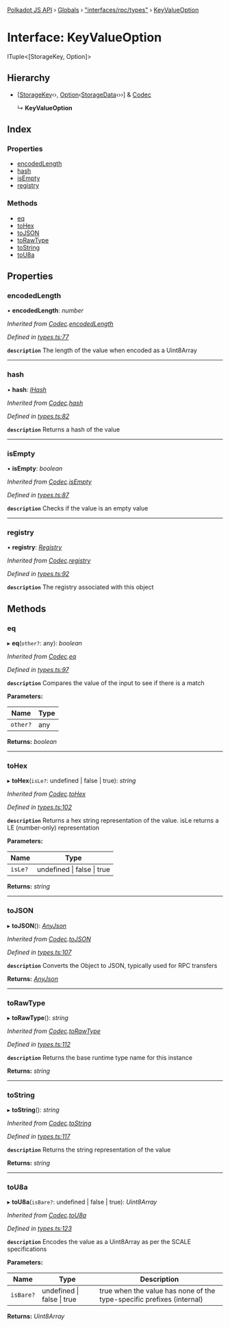 [Polkadot JS API](../README.md) › [Globals](../globals.md) › ["interfaces/rpc/types"](../modules/_interfaces_rpc_types_.md) › [KeyValueOption](_interfaces_rpc_types_.keyvalueoption.md)

# Interface: KeyValueOption

ITuple<[StorageKey, Option<StorageData>]>

## Hierarchy

* [[StorageKey](../classes/_primitive_storagekey_.storagekey.md)‹›, [Option](../classes/_codec_option_.option.md)‹[StorageData](../classes/_primitive_storagedata_.storagedata.md)‹››] & [Codec](_types_.codec.md)

  ↳ **KeyValueOption**

## Index

### Properties

* [encodedLength](_interfaces_rpc_types_.keyvalueoption.md#encodedlength)
* [hash](_interfaces_rpc_types_.keyvalueoption.md#hash)
* [isEmpty](_interfaces_rpc_types_.keyvalueoption.md#isempty)
* [registry](_interfaces_rpc_types_.keyvalueoption.md#registry)

### Methods

* [eq](_interfaces_rpc_types_.keyvalueoption.md#eq)
* [toHex](_interfaces_rpc_types_.keyvalueoption.md#tohex)
* [toJSON](_interfaces_rpc_types_.keyvalueoption.md#tojson)
* [toRawType](_interfaces_rpc_types_.keyvalueoption.md#torawtype)
* [toString](_interfaces_rpc_types_.keyvalueoption.md#tostring)
* [toU8a](_interfaces_rpc_types_.keyvalueoption.md#tou8a)

## Properties

###  encodedLength

• **encodedLength**: *number*

*Inherited from [Codec](_types_.codec.md).[encodedLength](_types_.codec.md#encodedlength)*

*Defined in [types.ts:77](https://github.com/polkadot-js/api/blob/e12f2f67c6/packages/types/src/types.ts#L77)*

**`description`** The length of the value when encoded as a Uint8Array

___

###  hash

• **hash**: *[IHash](_types_.ihash.md)*

*Inherited from [Codec](_types_.codec.md).[hash](_types_.codec.md#hash)*

*Defined in [types.ts:82](https://github.com/polkadot-js/api/blob/e12f2f67c6/packages/types/src/types.ts#L82)*

**`description`** Returns a hash of the value

___

###  isEmpty

• **isEmpty**: *boolean*

*Inherited from [Codec](_types_.codec.md).[isEmpty](_types_.codec.md#isempty)*

*Defined in [types.ts:87](https://github.com/polkadot-js/api/blob/e12f2f67c6/packages/types/src/types.ts#L87)*

**`description`** Checks if the value is an empty value

___

###  registry

• **registry**: *[Registry](_types_.registry.md)*

*Inherited from [Codec](_types_.codec.md).[registry](_types_.codec.md#registry)*

*Defined in [types.ts:92](https://github.com/polkadot-js/api/blob/e12f2f67c6/packages/types/src/types.ts#L92)*

**`description`** The registry associated with this object

## Methods

###  eq

▸ **eq**(`other?`: any): *boolean*

*Inherited from [Codec](_types_.codec.md).[eq](_types_.codec.md#eq)*

*Defined in [types.ts:97](https://github.com/polkadot-js/api/blob/e12f2f67c6/packages/types/src/types.ts#L97)*

**`description`** Compares the value of the input to see if there is a match

**Parameters:**

Name | Type |
------ | ------ |
`other?` | any |

**Returns:** *boolean*

___

###  toHex

▸ **toHex**(`isLe?`: undefined | false | true): *string*

*Inherited from [Codec](_types_.codec.md).[toHex](_types_.codec.md#tohex)*

*Defined in [types.ts:102](https://github.com/polkadot-js/api/blob/e12f2f67c6/packages/types/src/types.ts#L102)*

**`description`** Returns a hex string representation of the value. isLe returns a LE (number-only) representation

**Parameters:**

Name | Type |
------ | ------ |
`isLe?` | undefined &#124; false &#124; true |

**Returns:** *string*

___

###  toJSON

▸ **toJSON**(): *[AnyJson](../modules/_types_.md#anyjson)*

*Inherited from [Codec](_types_.codec.md).[toJSON](_types_.codec.md#tojson)*

*Defined in [types.ts:107](https://github.com/polkadot-js/api/blob/e12f2f67c6/packages/types/src/types.ts#L107)*

**`description`** Converts the Object to JSON, typically used for RPC transfers

**Returns:** *[AnyJson](../modules/_types_.md#anyjson)*

___

###  toRawType

▸ **toRawType**(): *string*

*Inherited from [Codec](_types_.codec.md).[toRawType](_types_.codec.md#torawtype)*

*Defined in [types.ts:112](https://github.com/polkadot-js/api/blob/e12f2f67c6/packages/types/src/types.ts#L112)*

**`description`** Returns the base runtime type name for this instance

**Returns:** *string*

___

###  toString

▸ **toString**(): *string*

*Inherited from [Codec](_types_.codec.md).[toString](_types_.codec.md#tostring)*

*Defined in [types.ts:117](https://github.com/polkadot-js/api/blob/e12f2f67c6/packages/types/src/types.ts#L117)*

**`description`** Returns the string representation of the value

**Returns:** *string*

___

###  toU8a

▸ **toU8a**(`isBare?`: undefined | false | true): *Uint8Array*

*Inherited from [Codec](_types_.codec.md).[toU8a](_types_.codec.md#tou8a)*

*Defined in [types.ts:123](https://github.com/polkadot-js/api/blob/e12f2f67c6/packages/types/src/types.ts#L123)*

**`description`** Encodes the value as a Uint8Array as per the SCALE specifications

**Parameters:**

Name | Type | Description |
------ | ------ | ------ |
`isBare?` | undefined &#124; false &#124; true | true when the value has none of the type-specific prefixes (internal)  |

**Returns:** *Uint8Array*

